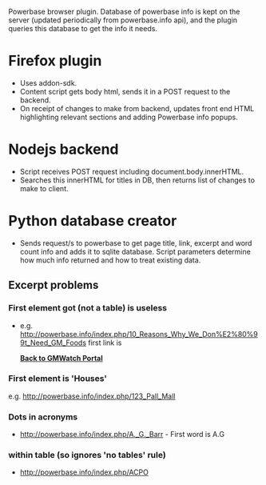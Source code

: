 Powerbase browser plugin. Database of powerbase info is kept on the server (updated periodically from powerbase.info api), and the plugin queries this database to get the info it needs.

Firefox plugin
==============

* Uses addon-sdk.
* Content script gets body html, sends it in a POST request to the backend.
* On receipt of changes to make from backend, updates front end HTML highlighting relevant sections and adding Powerbase info popups.

Nodejs backend
==============

* Script receives POST request including document.body.innerHTML.
* Searches this innerHTML for titles in DB, then returns list of changes to make to client.

Python database creator
=======================

* Sends request/s to powerbase to get page title, link, excerpt and word count info and adds it to sqlite database. Script parameters determine how much info returned and how to treat existing data.

Excerpt problems
----------------

### First element got (not a table) is useless

* e.g. http://powerbase.info/index.php/10_Reasons_Why_We_Don%E2%80%99t_Need_GM_Foods first link is <p><b><a rel="nofollow" class="external text" href="http://www.spinprofiles.org/index.php/GM_Watch:_Portal">Back to GMWatch Portal</a></b>
</p>

### First element is 'Houses'

e.g. http://powerbase.info/index.php/123_Pall_Mall

### Dots in acronyms

* http://powerbase.info/index.php/A._G._Barr - First word is A.G

### <p> within table (so ignores 'no tables' rule)

* http://powerbase.info/index.php/ACPO